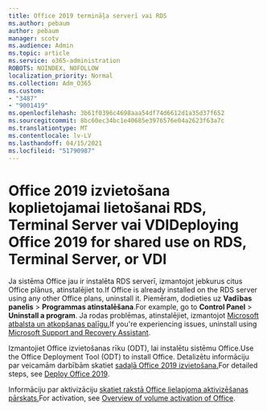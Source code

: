 ```yaml
---
title: Office 2019 termināļa serverī vai RDS
ms.author: pebaum
author: pebaum
manager: scotv
ms.audience: Admin
ms.topic: article
ms.service: o365-administration
ROBOTS: NOINDEX, NOFOLLOW
localization_priority: Normal
ms.collection: Adm_O365
ms.custom:
- "3487"
- "9001419"
ms.openlocfilehash: 3b61f0396c4698aaa54df74d6612d1a35d37f652
ms.sourcegitcommit: 8bc60ec34bc1e40685e3976576e04a2623f63a7c
ms.translationtype: MT
ms.contentlocale: lv-LV
ms.lasthandoff: 04/15/2021
ms.locfileid: "51790987"
---
```

# <a name="deploying-office-2019-for-shared-use-on-rds-terminal-server-or-vdi"></a><span data-ttu-id="20b72-102">Office 2019 izvietošana koplietojamai lietošanai RDS, Terminal Server vai VDI</span><span class="sxs-lookup"><span data-stu-id="20b72-102">Deploying Office 2019 for shared use on RDS, Terminal Server, or VDI</span></span>

<span data-ttu-id="20b72-103">Ja sistēma Office jau ir instalēta RDS serverī, izmantojot jebkurus citus Office plānus, atinstalējiet to.</span><span class="sxs-lookup"><span data-stu-id="20b72-103">If Office is already installed on the RDS server using any other Office plans, uninstall it.</span></span> <span data-ttu-id="20b72-104">Piemēram, dodieties uz **Vadības panelis**  >  **Programmas atinstalēšana**.</span><span class="sxs-lookup"><span data-stu-id="20b72-104">For example, go to **Control Panel** > **Uninstall a program**.</span></span> <span data-ttu-id="20b72-105">Ja rodas problēmas, atinstalējiet, izmantojot [Microsoft atbalsta un atkopšanas palīgu.](https://aka.ms/SARA-OfficeUninstall-Alchemy)</span><span class="sxs-lookup"><span data-stu-id="20b72-105">If you're experiencing issues, uninstall using [Microsoft Support and Recovery Assistant](https://aka.ms/SARA-OfficeUninstall-Alchemy).</span></span> 

<span data-ttu-id="20b72-106">Izmantojiet Office izvietošanas rīku (ODT), lai instalētu sistēmu Office.</span><span class="sxs-lookup"><span data-stu-id="20b72-106">Use the Office Deployment Tool (ODT) to install Office.</span></span> <span data-ttu-id="20b72-107">Detalizētu informāciju par veicamām darbībām skatiet [sadaļā Office 2019 izvietošana.](https://docs.microsoft.com/deployoffice/office2019/deploy)</span><span class="sxs-lookup"><span data-stu-id="20b72-107">For detailed steps, see [Deploy Office 2019](https://docs.microsoft.com/deployoffice/office2019/deploy).</span></span>

<span data-ttu-id="20b72-108">Informāciju par aktivizāciju [skatiet rakstā Office lielapjoma aktivizēšanas pārskats.](https://docs.microsoft.com/deployoffice/vlactivation/plan-volume-activation-of-office)</span><span class="sxs-lookup"><span data-stu-id="20b72-108">For activation, see [Overview of volume activation of Office](https://docs.microsoft.com/deployoffice/vlactivation/plan-volume-activation-of-office).</span></span>